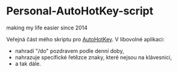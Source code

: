 # Personal-AutoHotKey-script
making my life easier since 2014

Veřejná část mého skriptu pro [AutoHotKey](https://www.autohotkey.com/). V libovolné aplikaci:
- nahradí "/do" pozdravem podle denní doby,
- nahrazuje specifické řetězce znaky, které nejsou na klávesnici,
- a tak dále.
